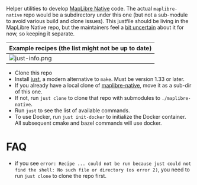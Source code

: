 Helper utilities to develop [MapLibre Native](https://github.com/maplibre/maplibre-native) code.  The actual `maplibre-native` repo would be a subdirectory under this one (but not a sub-module to avoid various build and clone issues).  This justfile should be living in the MapLibre Native repo, but the maintainers feel a [bit uncertain](https://github.com/maplibre/maplibre-native/pull/2653) about it for now, so keeping it separate. 

| Example recipes (the list might not be up to date) |
|----------------------------------------------------|
| ![just-info.png](just-info.png)                    |

* Clone this repo
* Install [just](https://github.com/casey/just#readme), a modern alternative to `make`.  Must be version 1.33 or later.
* If you already have a local clone of [maplibre-native](https://github.com/maplibre/maplibre-native), move it as a sub-dir of this one.
* If not, run `just clone` to clone that repo with submodules to `./maplibre-native`.
* Run `just` to see the list of available commands.
* To use Docker, run `just init-docker` to initialize the Docker container. All subsequent cmake and bazel commands will use docker.

# FAQ
* if you see `error: Recipe ... could not be run because just could not find the shell: No such file or directory (os error 2)`, you need to run `just clone` to clone the repo first.
